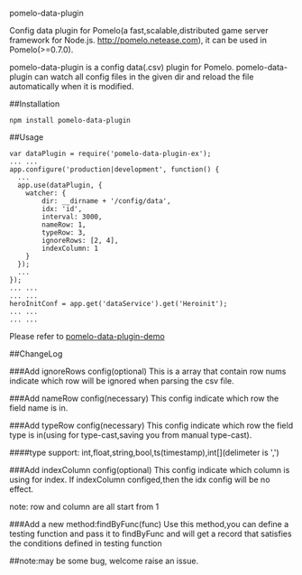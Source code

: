 pomelo-data-plugin

Config data plugin for Pomelo(a fast,scalable,distributed game server framework for Node.js. http://pomelo.netease.com), it can be used in Pomelo(>=0.7.0).

pomelo-data-plugin is a config data(.csv) plugin for Pomelo. pomelo-data-plugin can watch all config files in the given dir and reload the file automatically when it is modified.

##Installation

```
npm install pomelo-data-plugin
```

##Usage

```
var dataPlugin = require('pomelo-data-plugin-ex');
... ...
app.configure('production|development', function() {
  ...
  app.use(dataPlugin, {
    watcher: {
        dir: __dirname + '/config/data',
        idx: 'id',
        interval: 3000,
        nameRow: 1,
        typeRow: 3,
        ignoreRows: [2, 4],
        indexColumn: 1
    }
  });
  ...
});
... ...
... ...
heroInitConf = app.get('dataService').get('Heroinit');
... ...
... ...
```

Please refer to [pomelo-data-plugin-demo](https://github.com/jackiesun8/pomelo-data-plugin-demo)

##ChangeLog

###Add ignoreRows config(optional)
This is a array that contain row nums indicate which row will be ignored when parsing the csv file.

###Add nameRow config(necessary)
This config indicate which row the field name is in.

###Add typeRow config(necessary)
This config indicate which row the field type is in(using for type-cast,saving you from manual type-cast).

####type support:
int,float,string,bool,ts(timestamp),int\[\](delimeter is ',')

###Add indexColumn config(optional)
This config indicate which column is using for index. If indexColumn configed,then the idx config will be no effect.

note: row and column are all start from 1

###Add a new method:findByFunc(func) 
Use this method,you can define a testing function and pass it to findByFunc and will get a record that satisfies the conditions defined in testing function 

##note:may be some bug, welcome raise an issue.
